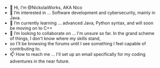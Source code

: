 - 👋 Hi, I’m @NickolaiWorks, AKA Nico
- 👀 I’m interested in ... Software development and cybersecurity, mainly in Java.
- 🌱 I’m currently learning ... advanced Java, Python syntax, and will soon be moving on to C++
- 💞️ I’m looking to collaborate on ... I'm unsure so far. In the grand scheme of things, I don't know where my skills stand,
- so I'll be browsing the forums until I see something I feel capable of contributing to.
- 📫 How to reach me ... I'll set up an email specifically for my coding adventures in the near future.

<!---
NickolaiWorks/NickolaiWorks is a ✨ special ✨ repository because its `README.md` (this file) appears on your GitHub profile.
You can click the Preview link to take a look at your changes.
--->
